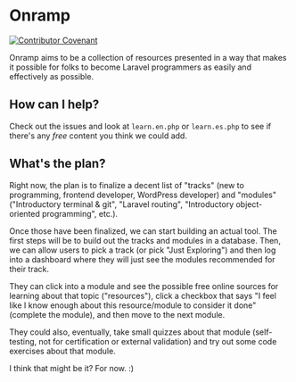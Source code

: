 # Onramp

[![Contributor Covenant](https://img.shields.io/badge/Contributor%20Covenant-v1.4%20adopted-ff69b4.svg)](CODE_OF_CONDUCT.md)

Onramp aims to be a collection of resources presented in a way that makes it possible for folks to become Laravel programmers as easily and effectively as possible.

## How can I help?

Check out the issues and look at `learn.en.php` or `learn.es.php` to see if there's any *free* content you think we could add.

## What's the plan?

Right now, the plan is to finalize a decent list of "tracks" (new to programming, frontend developer, WordPress developer) and "modules" ("Introductory terminal & git", "Laravel routing", "Introductory object-oriented programming", etc.).

Once those have been finalized, we can start building an actual tool. The first steps will be to build out the tracks and modules in a database. Then, we can allow users to pick a track (or pick "Just Exploring") and then log into a dashboard where they will just see the modules recommended for their track.

They can click into a module and see the possible free online sources for learning about that topic ("resources"), click a checkbox that says "I feel like I know enough about this resource/module to consider it done" (complete the module), and then move to the next module.

They could also, eventually, take small quizzes about that module (self-testing, not for certification or external validation) and try out some code exercises about that module.

I think that might be it? For now. :)
